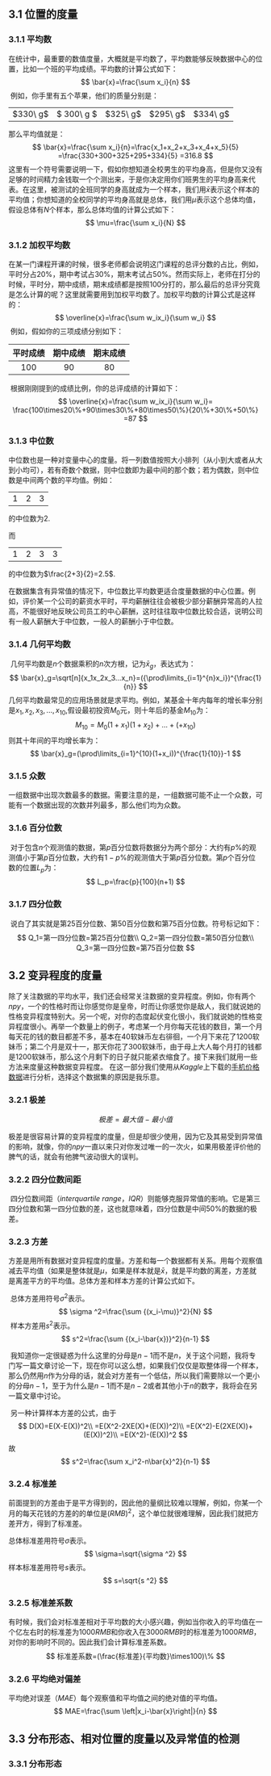 ## 3.1 位置的度量

### 3.1.1 平均数

​		在统计中，最重要的数值度量，大概就是平均数了，平均数能够反映数据中心的位置，比如一个班的平均成绩。平均数的计算公式如下：
$$
\bar{x}=\frac{\sum x_i}{n}
$$
​		例如，你手里有五个苹果，他们的质量分别是：

<table style="margin:0 auto;">
	<tr>
              <td>$330\ g$</td>
              <td>$ 300\ g $</td>
              <td>$325\ g$</td>
              <td>$295\ g$</td>
              <td>$334\ g$</td>
	</tr>
</table>

那么平均值就是：
$$
\bar{x}=\frac{\sum x_i}{n}=\frac{x_1+x_2+x_3+x_4+x_5}{5}
=\frac{330+300+325+295+334}{5}
=316.8
$$
​		这里有一个符号需要说明一下，假如你想知道全校男生的平均身高，但是你又没有足够的时间精力金钱取一个个测出来，于是你决定用你们班男生的平均身高来代表。在这里，被测试的全班同学的身高就成为一个样本，我们用$\bar{x}$表示这个样本的平均值；你想知道的全校同学的平均身高就是总体，我们用$\mu$表示这个总体均值，假设总体有$N$个样本，那么总体均值的计算公式如下：
$$
\mu=\frac{\sum x_i}{N}
$$

### 3.1.2 加权平均数

​		在某一门课程开课的时候，很多老师都会说明这门课程的总评分数的占比，例如，平时分占$20\%$，期中考试占$30\%$，期末考试占$50\%$。然而实际上，老师在打分的时候，平时分，期中成绩，期末成绩都是按照$100$分打的，那么最后的总评分究竟是怎么计算的呢？这里就需要用到加权平均数了。加权平均数的计算公式是这样的：
$$
\overline{x}=\frac{\sum w_ix_i}{\sum w_i}
$$
​		例如，假如你的三项成绩分别如下：

| 平时成绩 | 期中成绩 | 期末成绩 |
| :------: | :------: | :------: |
|   100    |    90    |    80    |

​		根据刚刚提到的成绩比例，你的总评成绩的计算如下：
$$
\overline{x}=\frac{\sum w_ix_i}{\sum w_i}=
\frac{100\times20\%+90\times30\%+80\times50\%}{20\%+30\%+50\%}
=87
$$

### 3.1.3 中位数

​		中位数也是一种对变量中心的度量。将一列数值按照大小排列（从小到大或者从大到小均可），若有奇数个数据，则中位数即为最中间的那个数；若为偶数，则中位数是中间两个数的平均值。例如：

<table style="margin:0 auto;">
    <tr>
        <td>1</td>
        <td>2</td>
        <td>3</td>
    </tr>
</table>

的中位数为$2$.

而

<table style="margin:0 auto;">
    <tr>
        <td>1</td>
        <td>2</td>
        <td>3</td>
        <td>3</td>
    </tr>
</table>

的中位数为$\frac{2+3}{2}=2.5$.

​		在数据集含有异常值的情况下，中位数比平均数更适合度量数据的中心位置。例如，评价某一个公司的薪资水平时，平均薪酬往往会被极少部分薪酬异常高的人拉高，不能很好地反映公司员工的中心薪酬，这时往往取中位数比较合适，说明公司有一般人薪酬大于中位数，一般人的薪酬小于中位数。

### 3.1.4 几何平均数

​		几何平均数是$n$个数据乘积的$n$次方根，记为$\bar{x}_g$，表达式为：
$$
\bar{x}_g=\sqrt[n]{x_1x_2x_3...x_n}=({\prod\limits_{i=1}^{n}x_i})^{\frac{1}{n}}
$$
​		几何平均数最常见的应用场景就是求平均。例如，某基金十年内每年的增长率分别是$x_1, x_2, x_3, ..., x_{10}$,假设最初投资$M_0$元，则十年后的基金$M_{10}$为：
$$
M_{10}=M_0(1+x_1)(1+x_2)+...+(+x_{10})
$$
则其十年间的平均增长率为：
$$
\bar{x}_g=(\prod\limits_{i=1}^{10}(1+x_i))^{\frac{1}{10}}-1
$$

### 3.1.5 众数

​		一组数据中出现次数最多的数据。需要注意的是，一组数据可能不止一个众数，可能有一个数据出现的次数并列最多，那么他们均为众数。

### 3.1.6 百分位数

​		对于包含$n$个观测值的数据，第$p$百分位数将数据分为两个部分：大约有$p\%$的观测值小于第$p$百分位数，大约有$1-p\%$的观测值大于第$p$百分位数。第$p$个百分位数的位置$L_p$为：
$$
L_p=\frac{p}{100}(n+1)
$$

### 3.1.7 四分位数

​		说白了其实就是第$25$百分位数、第$50$百分位数和第$75$百分位数。符号标记如下：
$$
Q_1=第一四分位数=第25百分位数\\
Q_2=第一四分位数=第50百分位数\\
Q_3=第一四分位数=第75百分位数
$$

## 3.2 变异程度的度量

​		除了关注数据的平均水平，我们还会经常关注数据的变异程度。例如，你有两个$npy$，一个的性格时而让你感觉你是皇帝，时而让你感觉你是敌人，我们就说她的性格变异程度特别大。另一个呢，对你的态度起伏变化很小，我们就说她的性格变异程度很小。再举一个数量上的例子，考虑某一个月你每天花钱的数目，第一个月每天花的钱的数目都差不多，基本在$40$软妹币左右徘徊，一个月下来花了$1200$软妹币；第二个月是双十一，那天你花了$300$软妹币，由于母上大人每个月打的钱都是$1200$软妹币，那么这个月剩下的日子就只能紧衣缩食了。接下来我们就用一些方法来度量这种数据变异程度。
在这一部分我们使用从$Kaggle$上下载的[手机价格数据](https://www.kaggle.com/iabhishekofficial/mobile-price-classification/version/1)进行分析，选择这个数据集的原因是我乐意。

### 3.2.1 极差
$$
极差=最大值-最小值
$$

​		极差是很容易计算的变异程度的度量，但是却很少使用，因为它及其易受到异常值的影响，就像，你的$npy$一直以来只对你发过唯一的一次火，如果用极差评价他的脾气的话，就会有他脾气波动很大的误判。

### 3.2.2 四分位数间距

​		四分位数间距（$interquartile\ range，IQR$）则能够克服异常值的影响。它是第三四分位数和第一四分位数的差，这也就意味着，四分位数是中间$50\%$的数据的极差。

### 3.2.3 方差

​		方差是用所有数据对变异程度的度量。方差和每一个数据都有关系。用每个观察值减去平均值（如果是整体就是$\mu$，如果是样本就是$\bar{x}$，就是平均数的离差，方差就是离差平方的平均值。总体方差和样本方差的计算公式如下。

​		总体方差用符号$\sigma ^2$表示。
$$
\sigma ^2=\frac{\sum {(x_i-\mu)}^2}{N}
$$
​		样本方差用$s^2$表示。
$$
s^2=\frac{\sum {(x_i-\bar{x})}^2}{n-1}
$$


​		我知道你一定很疑惑为什么这里的分母是$n-1$而不是$n$，关于这个问题，我将专门写一篇文章讨论一下，现在你可以这么想，如果我们仅仅是取整体得一个样本，那么仍然用$n$作为分母的话，就会对方差有一个低估，所以我们需要除以一个更小的分母$n-1$，至于为什么是$n-1$而不是$n-2$或者其他小于$n$的数字，我将会在另一篇文章中讨论。

​		另一种计算样本方差的公式，由于
$$
D(X)=E(X-E(X))^2\\
=E(X^2-2XE(X)+(E(X))^2)\\
=E(X^2)-E(2XE(X))+(E(X))^2)\\
=E(X^2)-(E(X))^2
$$
故
$$
s^2=\frac{\sum x_i^2-n\bar{x}^2}{n-1}
$$


### 3.2.4 标准差

前面提到的方差由于是平方得到的，因此他的量纲比较难以理解，例如，你某一个月的每天花钱的方差的的单位是$(RMB)^2$，这个单位就很难理解，因此我们就把方差开方，得到了标准差。

总体标准差用符号$\sigma$表示。
$$
\sigma=\sqrt{\sigma ^2}
$$
样本标准差用符号$s$表示。
$$
s=\sqrt{s ^2}
$$

### 3.2.5 标准差系数

有时候，我们会对标准差相对于平均数的大小感兴趣，例如当你收入的平均值在一个亿左右时的标准差为$1000 RMB$和你收入在$3000 RMB$时的标准差为$1000 RMB$，对你的影响时不同的。因此我们会计算标准差系数。
$$
标准差系数=(\frac{标准差}{平均数}\times100)\%
$$

### 3.2.6 平均绝对偏差

平均绝对误差（$MAE$）每个观察值和平均值之间的绝对值的平均值。
$$
MAE=\frac{\sum \left|x_i-\bar{x}\right|}{n}
$$

## 3.3 分布形态、相对位置的度量以及异常值的检测

### 3.3.1 分布形态

